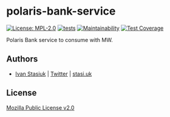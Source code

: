 # polaris-bank-service

[![License: MPL-2.0](https://img.shields.io/badge/license-MPL--2.0-purple.svg)](https://github.com/glocurrency/polaris-bank-service/blob/main/LICENSE)
[![tests](https://github.com/glocurrency/polaris-bank-service/actions/workflows/tests.yml/badge.svg)](https://github.com/glocurrency/polaris-bank-service/actions/workflows/tests.yml)
[![Maintainability](https://api.codeclimate.com/v1/badges/ddd9e67d0f5fc9d08f46/maintainability)](https://codeclimate.com/github/glocurrency/polaris-bank-service/maintainability)
[![Test Coverage](https://api.codeclimate.com/v1/badges/ddd9e67d0f5fc9d08f46/test_coverage)](https://codeclimate.com/github/glocurrency/polaris-bank-service/test_coverage)

Polaris Bank service to consume with MW. 

## Authors
- [Ivan Stasiuk](https://github.com/brokeyourbike) | [Twitter](https://twitter.com/brokeyourbike) | [stasi.uk](https://stasi.uk)

## License
[Mozilla Public License v2.0](https://github.com/glocurrency/polaris-bank-service/blob/main/LICENSE)